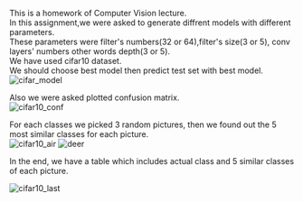 This is a homework of Computer Vision lecture.  
In this assignment,we were asked to generate diffrent models with different parameters.  
These parameters were filter's numbers(32 or 64),filter's size(3 or 5), conv layers' numbers other words depth(3 or 5).  
We have used cifar10 dataset.   
We should choose best model then predict test set with best model.    
![cifar_model](https://user-images.githubusercontent.com/94362868/236799881-6191e578-49f9-43ea-a6cc-f570524bca8a.png)


Also we were asked plotted confusion matrix.   
![cifar10_conf](https://user-images.githubusercontent.com/94362868/236799908-dd090ea0-adbe-4836-9fb5-424b9fcce7c3.png)

For each classes we picked 3 random pictures, then we found out the 5 most similar classes for each picture.   
![cifar10_air](https://user-images.githubusercontent.com/94362868/236801212-21f45876-1046-45c8-a357-c497d795a191.png)
![deer](https://user-images.githubusercontent.com/94362868/236801234-465d8e0e-261b-4ddb-ac9b-be7f9af0704f.png)

In the end, we have a table which includes actual class and 5 similar classes of each picture.   

![cifar10_last](https://user-images.githubusercontent.com/94362868/236799985-9a708580-603d-4be6-a617-ae1643356b04.png)



